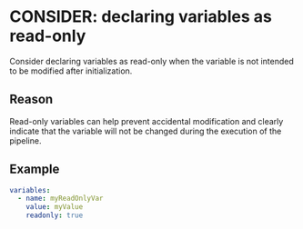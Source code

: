 # CONSIDER: declaring variables as read-only

Consider declaring variables as read-only when the variable is not intended to be
modified after initialization.

## Reason

Read-only variables can help prevent accidental modification and clearly
indicate that the variable will not be changed during the execution of the
pipeline.

## Example

```yaml
variables:
  - name: myReadOnlyVar
    value: myValue
    readonly: true
```
